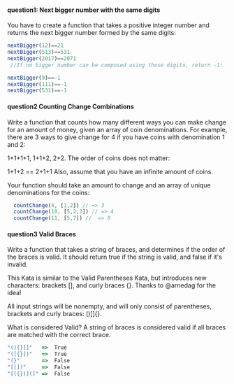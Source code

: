 



#### question1: Next bigger number with the same digits
You have to create a function that takes a positive integer number and returns the next bigger number formed by the same digits:
```js
nextBigger(12)==21
nextBigger(513)==531
nextBigger(2017)==2071
 //If no bigger number can be composed using those digits, return -1:

nextBigger(9)==-1
nextBigger(111)==-1
nextBigger(531)==-1
```

#### question2 Counting Change Combinations

Write a function that counts how many different ways you can make change for an amount of money, given an array of coin denominations. For example, there are 3 ways to give change for 4 if you have coins with denomination 1 and 2:

1+1+1+1, 1+1+2, 2+2.
The order of coins does not matter:

1+1+2 == 2+1+1
Also, assume that you have an infinite amount of coins.

Your function should take an amount to change and an array of unique denominations for the coins:
```js
  countChange(4, [1,2]) // => 3
  countChange(10, [5,2,3]) // => 4
  countChange(11, [5,7]) //  => 0
```



#### question3 Valid Braces

Write a function that takes a string of braces, and determines if the order of the braces is valid. It should return true if the string is valid, and false if it's invalid.

This Kata is similar to the Valid Parentheses Kata, but introduces new characters: brackets [], and curly braces {}. Thanks to @arnedag for the idea!

All input strings will be nonempty, and will only consist of parentheses, brackets and curly braces: ()[]{}.

What is considered Valid?
A string of braces is considered valid if all braces are matched with the correct brace.
```js
"(){}[]"   =>  True
"([{}])"   =>  True
"(}"       =>  False
"[(])"     =>  False
"[({})](]" =>  False
```